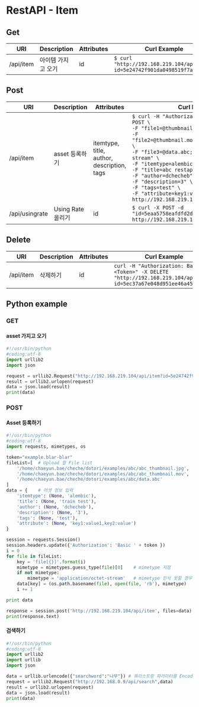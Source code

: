 # RestAPI - Item

## Get
| URI | Description | Attributes | Curl Example |
| --- | --- | --- | --- |
| /api/item | 아이템 가지고 오기 | id | `$ curl "http://192.168.219.104/api/item?id=5e24742f901da0498519f7a7"` |


## Post
| URI | Description | Attributes | Curl Example |
| --- | --- | --- | --- |
| /api/item | asset 등록하기 | itemtype, title, author, description, tags | `$ curl -H "Authorization: Basic <TOKEN>" -X POST \`<br>`-F "file1=@thumbnail.jpg;type=image/jpeg" \` <br>`-F "file2=@thumbnail.mov;type=video/quicktime" \`<br>`-F "file3=@data.abc;type=application/octet-stream" \` <br>`-F "itemtype=alembic" \` <br>`-F "title=abc restapi test" \` <br>`-F "author=dchecheb" \` <br>`-F "description=3" \` <br>`-F "tags=test" \` <br>`-F "attribute=key1:value1,key2:value2" \` <br>`http://192.168.219.104/api/item` |
| /api/usingrate | Using Rate 올리기 | id | `$ curl -X POST -d "id=5eaa5758eafdfd2dae3bb050" http://192.168.219.104/api/usingrate`


## Delete
| URI | Description | Attributes | Curl Example |
| --- | --- | --- | --- |
| /api/item | 삭제하기 | id | `curl -H "Authorization: Basic <Token>" -X DELETE "http://192.168.219.104/api/item?id=5ec37a67e048d951ee46a45a"`

## Python example

### GET

#### asset 가지고 오기 

```python
#!/usr/bin/python
#coding:utf-8
import urllib2
import json

request = urllib2.Request("http://192.168.219.104/api/item?id=5e24742f901da0498519f7a7")
result = urllib2.urlopen(request)
data = json.load(result)
print(data)
```

### POST

#### Asset 등록하기
```python
#!/usr/bin/python
#coding:utf-8
import requests, mimetypes, os

token="example.blar-blar"               
fileList=[  # Upload 할 File list                                                
    '/home/chaeyun.bae/cheche/dotori/examples/abc/abc_thumbnail.jpg',
    '/home/chaeyun.bae/cheche/dotori/examples/abc/abc_thumbnail.mov',
    '/home/chaeyun.bae/cheche/dotori/examples/abc/data.abc'
]
data = {    # 어셋 정보 입력
    'itemtype': (None, 'alembic'),
    'title': (None, 'train test'),
    'author': (None, 'dchecheb'),
    'description': (None, '3'),
    'tags': (None, 'test'),
    'attribute': (None, 'key1:value1,key2:value')
}

session = requests.Session()
session.headers.update({'Authorization': 'Basic ' + token })
i = 0
for file in fileList:
    key = 'file[{}]'.format(i)
    mimetype = mimetypes.guess_type(file)[0]    # mimetype 지정
    if not mimetype:
        mimetype = 'application/octet-stream'   # mimetype 인식 못할 경우 application/octet-stream을 default로 보냄
    data[key] = (os.path.basename(file), open(file, 'rb'), mimetype)
    i += 1

print data

response = session.post('http://192.168.219.104/api/item', files=data)    # 전송
print(response.text)
```

#### 검색하기
```python
#!/usr/bin/python
#coding:utf-8
import urllib2
import urllib
import json

data = urllib.urlencode({"searchword":"나무"}) # 쿼리스트링 파라미터를 Encoding
request = urllib2.Request("http://192.168.0.9/api/search",data) 
result = urllib2.urlopen(request)
data = json.load(result)
print(data)
```